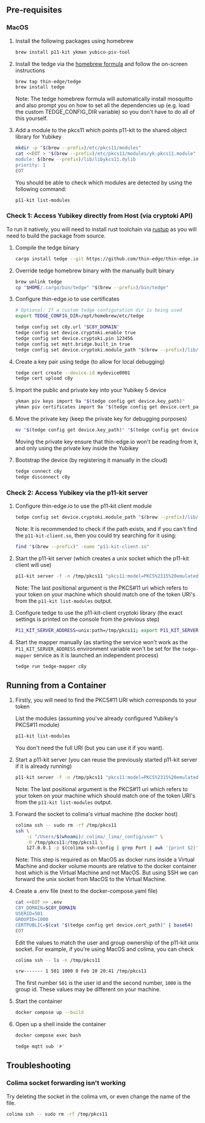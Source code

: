 ## Pre-requisites

### MacOS

1. Install the following packages using homebrew

    ```sh
    brew install p11-kit ykman yubico-piv-tool
    ```

1. Install the tedge via the [homebrew formula](https://github.com/thin-edge/homebrew-tedge) and follow the on-screen instructions

    ```sh
    brew tap thin-edge/tedge
    brew install tedge
    ```

    Note: The tedge homebrew formula will automatically install mosquitto and also prompt you on how to set all the dependencies up (e.g. load the custom TEDGE_CONFIG_DIR variable) so you don't have to do all of this yourself.

1. Add a module to the pkcs11 which points p11-kit to the shared object library for Yubikey

    ```sh
    mkdir -p "$(brew --prefix)/etc/pkcs11/modules"
    cat <<EOT > "$(brew --prefix)/etc/pkcs11/modules/yk-pkcs11.module"
    module: $(brew --prefix)/lib/libykcs11.dylib
    priority: 1
    EOT
    ```

    You should be able to check which modules are detected by using the following command:

    ```sh
    p11-kit list-modules
    ```

### Check 1: Access Yubikey directly from Host (via cryptoki API)

To run it natively, you will need to install rust toolchain via [rustup](https://rustup.rs/) as you will need to build the package from source.

1. Compile the tedge binary

    ```sh
    cargo install tedge --git https://github.com/thin-edge/thin-edge.io.git --rev refs/pull/3366/head
    ```

1. Override tedge homebrew binary with the manually built binary

    ```sh
    brew unlink tedge
    cp "$HOME/.cargo/bin/tedge" "$(brew --prefix)/bin/tedge"
    ```

1. Configure thin-edge.io to use certificates

    ```sh
    # Optional: If a custom tedge configuration dir is being used
    export TEDGE_CONFIG_DIR=/opt/homebrew/etc/tedge

    tedge config set c8y.url "$C8Y_DOMAIN"
    tedge config set device.cryptoki.enable true
    tedge config set device.cryptoki.pin 123456
    tedge config set mqtt.bridge.built_in true
    tedge config set device.cryptoki.module_path "$(brew --prefix)/lib/libykcs11.dylib"
    ```

1. Create a key pair using tedge (to allow for local debugging)

    ```sh
    tedge cert create --device-id mydevice0001
    tedge cert upload c8y
    ```

1. Import the public and private key into your Yubikey 5 device

    ```sh
    ykman piv keys import 9a "$(tedge config get device.key_path)"
    ykman piv certificates import 9a "$(tedge config get device.cert_path)"
    ```

1. Move the private key (keep the private key for debugging purposes)

    ```sh
    mv "$(tedge config get device.key_path)" "$(tedge config get device.key_path).bak"
    ```

    Moving the private key ensure that thin-edge.io won't be reading from it, and only using the private key inside the Yubikey

1. Bootstrap the device (by registering it manually in the cloud)

    ```sh
    tedge connect c8y
    tedge disconnect c8y
    ```


### Check 2: Access Yubikey via the p11-kit server

1. Configure thin-edge.io to use the p11-kit client module

    ```sh
    tedge config set device.cryptoki.module_path "$(brew --prefix)/lib/pkcs11/p11-kit-client.so"
    ```

    Note: It is recommended to check if the path exists, and if you can't find the `p11-kit-client.so`, then you could try searching for it using:

    ```sh
    find "$(brew --prefix)" -name "p11-kit-client.so"
    ```

1. Start the p11-kit server (which creates a unix socket which the p11-kit client will use)

    ```sh
    p11-kit server -f -n /tmp/pkcs11 "pkcs11:model=PKCS%2315%20emulated"
    ```

    Note: The last positional argument is the PKCS#11 uri which refers to your token on your machine which should match one of the token URI's from the `p11-kit list-modules` output.

1. Configure tedge to use the p11-kit-client cryptoki library (the exact settings is printed on the console from the previous step)

    ```sh
    P11_KIT_SERVER_ADDRESS=unix:path=/tmp/pkcs11; export P11_KIT_SERVER_ADDRESS;
    ```

1. Start the mapper manually (as starting the service won't work as the `P11_KIT_SERVER_ADDRESS` environment variable won't be set for the `tedge-mapper` service as it is launched an independent process)

    ```sh
    tedge run tedge-mapper c8y
    ```


## Running from a Container

1. Firstly, you will need to find the PKCS#11 URI which corresponds to your token

    List the modules (assuming you've already configured Yubikey's PKCS#11 module)

    ```sh
    p11-kit list-modules
    ```

    You don't need the full URI (but you can use it if you want).

1. Start a p11-kit server (you can reuse the previously started p11-kit server if it is already running)

    ```sh
    p11-kit server -f -n /tmp/pkcs11 "pkcs11:model=PKCS%2315%20emulated"
    ```

    Note: The last positional argument is the PKCS#11 uri which refers to your token on your machine which should match one of the token URI's from the `p11-kit list-modules` output.

1. Forward the socket to colima's virtual machine (the docker host)

    ```sh
    colima ssh -- sudo rm -rf /tmp/pkcs11
    ssh \
        -i "/Users/$(whoami)/.colima/_lima/_config/user" \
        -R /tmp/pkcs11:/tmp/pkcs11 \
        127.0.0.1 -p $(colima ssh-config | grep Port | awk '{print $2}')
    ```

    Note: This step is required as on MacOS as docker runs inside a Virtual Machine and docker volume mounts are relative to the docker container host which is the Virtual Machine and not MacOS. But using SSH we can forward the unix socket from MacOS to the Virtual Machine.

1. Create a .env file (next to the docker-compose.yaml file)

    ```sh
    cat <<EOT >> .env
    C8Y_DOMAIN=$C8Y_DOMAIN
    USERID=501
    GROUPID=1000
    CERTPUBLIC=$(cat "$(tedge config get device.cert_path)" | base64)
    EOT
    ```

    Edit the values to match the user and group ownership of the p11-kit unix socket. For example, if you're using MacOS and colima, you can check

    ```sh
    colima ssh -- ls -n /tmp/pkcs11
    ```

    ```sh
    srw------- 1 501 1000 0 Feb 10 20:41 /tmp/pkcs11
    ```

    The first number `501` is the user id and the second number, `1000` is the group id. These values may be different on your machine.

1. Start the container

    ```sh
    docker compose up --build
    ```

1. Open up a shell inside the container

    ```sh
    docker compose exec bash

    tedge mqtt sub '#'
    ```


## Troubleshooting

### Colima socket forwarding isn't working

Try deleting the socket in the colima vm, or even change the name of the file.

```sh
colima ssh -- sudo rm -rf /tmp/pkcs11
```
